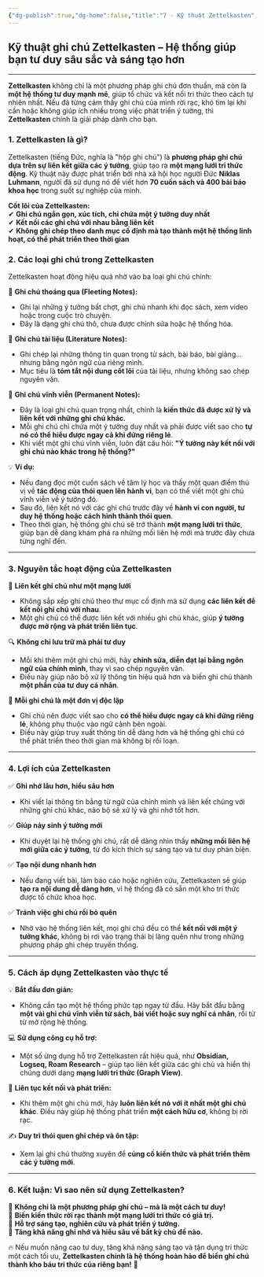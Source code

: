 ```yaml
---
{"dg-publish":true,"dg-home":false,"title":"7 - Kỹ thuật Zettelkasten","date":"2025-01-31","tags":["sach","sach/bo-nao-thu-hai"],"dg-path":"Books/02 - Bộ Não Thứ Hai - Đồ Tử Bái/7 - Kỹ thuật Zettelkasten.md","permalink":"/books/02-bo-nao-thu-hai-do-tu-bai/7-ky-thuat-zettelkasten/","dgPassFrontmatter":true,"updated":"2025-02-23T09:14:48.420+07:00"}
---
```


## **Kỹ thuật ghi chú Zettelkasten – Hệ thống giúp bạn tư duy sâu sắc và sáng tạo hơn**
---

**Zettelkasten** không chỉ là một phương pháp ghi chú đơn thuần, mà còn là **một hệ thống tư duy mạnh mẽ**, giúp tổ chức và kết nối tri thức theo cách tự nhiên nhất. Nếu đã từng cảm thấy ghi chú của mình rời rạc, khó tìm lại khi cần hoặc không giúp ích nhiều trong việc phát triển ý tưởng, thì **Zettelkasten** chính là giải pháp dành cho bạn.

### **1. Zettelkasten là gì?**

Zettelkasten (tiếng Đức, nghĩa là "hộp ghi chú") là **phương pháp ghi chú dựa trên sự liên kết giữa các ý tưởng**, giúp tạo ra **một mạng lưới tri thức động**. Kỹ thuật này được phát triển bởi nhà xã hội học người Đức **Niklas Luhmann**, người đã sử dụng nó để viết hơn **70 cuốn sách và 400 bài báo khoa học** trong suốt sự nghiệp của mình.

**Cốt lõi của Zettelkasten:**  
✔ **Ghi chú ngắn gọn, xúc tích, chỉ chứa một ý tưởng duy nhất**  
✔ **Kết nối các ghi chú với nhau bằng liên kết**  
✔ **Không ghi chép theo danh mục cố định mà tạo thành một hệ thống linh hoạt, có thể phát triển theo thời gian**

### **2. Các loại ghi chú trong Zettelkasten**

Zettelkasten hoạt động hiệu quả nhờ vào ba loại ghi chú chính:

🔹 **Ghi chú thoáng qua (Fleeting Notes):**

- Ghi lại những ý tưởng bất chợt, ghi chú nhanh khi đọc sách, xem video hoặc trong cuộc trò chuyện.
- Đây là dạng ghi chú thô, chưa được chỉnh sửa hoặc hệ thống hóa.

🔹 **Ghi chú tài liệu (Literature Notes):**

- Ghi chép lại những thông tin quan trọng từ sách, bài báo, bài giảng… nhưng bằng ngôn ngữ của riêng mình.
- Mục tiêu là **tóm tắt nội dung cốt lõi** của tài liệu, nhưng không sao chép nguyên văn.

🔹 **Ghi chú vĩnh viễn (Permanent Notes):**

- Đây là loại ghi chú quan trọng nhất, chính là **kiến thức đã được xử lý và liên kết với những ghi chú khác**.
- Mỗi ghi chú chỉ chứa một ý tưởng duy nhất và phải được viết sao cho **tự nó có thể hiểu được ngay cả khi đứng riêng lẻ**.
- Khi viết một ghi chú vĩnh viễn, luôn đặt câu hỏi: **"Ý tưởng này kết nối với ghi chú nào khác trong hệ thống?"**

💡 **Ví dụ:**

- Nếu đang đọc một cuốn sách về tâm lý học và thấy một quan điểm thú vị về **tác động của thói quen lên hành vi**, bạn có thể viết một ghi chú vĩnh viễn về ý tưởng đó.
- Sau đó, liên kết nó với các ghi chú trước đây về **hành vi con người, tư duy hệ thống hoặc cách hình thành thói quen**.
- Theo thời gian, hệ thống ghi chú sẽ trở thành **một mạng lưới tri thức**, giúp bạn dễ dàng khám phá ra những mối liên hệ mới mà trước đây chưa từng nghĩ đến.

---

### **3. Nguyên tắc hoạt động của Zettelkasten**

🔗 **Liên kết ghi chú như một mạng lưới**

- Không sắp xếp ghi chú theo thư mục cố định mà sử dụng **các liên kết để kết nối ghi chú với nhau**.
- Một ghi chú có thể được liên kết với nhiều ghi chú khác, giúp **ý tưởng được mở rộng và phát triển liên tục**.

🔍 **Không chỉ lưu trữ mà phải tư duy**

- Mỗi khi thêm một ghi chú mới, hãy **chỉnh sửa, diễn đạt lại bằng ngôn ngữ của chính mình**, thay vì sao chép nguyên văn.
- Điều này giúp não bộ xử lý thông tin hiệu quả hơn và biến ghi chú thành **một phần của tư duy cá nhân**.

📑 **Mỗi ghi chú là một đơn vị độc lập**

- Ghi chú nên được viết sao cho **có thể hiểu được ngay cả khi đứng riêng lẻ**, không phụ thuộc vào ngữ cảnh bên ngoài.
- Điều này giúp truy xuất thông tin dễ dàng hơn và hệ thống ghi chú có thể phát triển theo thời gian mà không bị rối loạn.

---

### **4. Lợi ích của Zettelkasten**

✅ **Ghi nhớ lâu hơn, hiểu sâu hơn**

- Khi viết lại thông tin bằng từ ngữ của chính mình và liên kết chúng với những ghi chú khác, não bộ sẽ xử lý và ghi nhớ tốt hơn.

✅ **Giúp nảy sinh ý tưởng mới**

- Khi duyệt lại hệ thống ghi chú, rất dễ dàng nhìn thấy **những mối liên hệ mới giữa các ý tưởng**, từ đó kích thích sự sáng tạo và tư duy phản biện.

✅ **Tạo nội dung nhanh hơn**

- Nếu đang viết bài, làm báo cáo hoặc nghiên cứu, Zettelkasten sẽ giúp **tạo ra nội dung dễ dàng hơn**, vì hệ thống đã có sẵn một kho tri thức được tổ chức khoa học.

✅ **Tránh việc ghi chú rồi bỏ quên**

- Nhờ vào hệ thống liên kết, mọi ghi chú đều có thể **kết nối với một ý tưởng khác**, không bị rơi vào trạng thái bị lãng quên như trong những phương pháp ghi chép truyền thống.

---

### **5. Cách áp dụng Zettelkasten vào thực tế**

💡 **Bắt đầu đơn giản:**

- Không cần tạo một hệ thống phức tạp ngay từ đầu. Hãy bắt đầu bằng **một vài ghi chú vĩnh viễn từ sách, bài viết hoặc suy nghĩ cá nhân**, rồi từ từ mở rộng hệ thống.

💻 **Sử dụng công cụ hỗ trợ:**

- Một số ứng dụng hỗ trợ Zettelkasten rất hiệu quả, như **Obsidian, Logseq, Roam Research** – giúp tạo liên kết giữa các ghi chú và hiển thị chúng dưới dạng **mạng lưới tri thức (Graph View)**.

🔄 **Liên tục kết nối và phát triển:**

- Khi thêm một ghi chú mới, hãy **luôn liên kết nó với ít nhất một ghi chú khác**. Điều này giúp hệ thống phát triển **một cách hữu cơ**, không bị rời rạc.

✍️ **Duy trì thói quen ghi chép và ôn tập:**

- Xem lại ghi chú thường xuyên để **củng cố kiến thức và phát triển thêm các ý tưởng mới**.

---

### **6. Kết luận: Vì sao nên sử dụng Zettelkasten?**

📌 **Không chỉ là một phương pháp ghi chú – mà là một cách tư duy!**  
📌 **Biến kiến thức rời rạc thành một mạng lưới tri thức có giá trị.**  
📌 **Hỗ trợ sáng tạo, nghiên cứu và phát triển ý tưởng.**  
📌 **Tăng khả năng ghi nhớ và hiểu sâu về bất kỳ chủ đề nào.**

🔥 Nếu muốn nâng cao tư duy, tăng khả năng sáng tạo và tận dụng tri thức một cách tối ưu, **Zettelkasten chính là hệ thống hoàn hảo để biến ghi chú thành kho báu tri thức của riêng bạn!** 🚀
